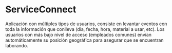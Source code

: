 # ServiceConnect
Aplicación con múltiples tipos de usuarios, consiste en levantar eventos con toda la información que conlleva (día, fecha, hora, material a usar, etc). Los usuarios con más bajo nivel de acceso (empleados comunes) envían automáticamente su posición geográfica para asegurar que se encuentran laborando. 
